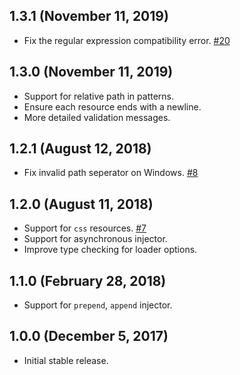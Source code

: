 ## 1.3.1 (November 11, 2019)

* Fix the regular expression compatibility error. [#20](https://github.com/yenshih/style-resources-loader/issues/20)

## 1.3.0 (November 11, 2019)

* Support for relative path in patterns.
* Ensure each resource ends with a newline.
* More detailed validation messages.

## 1.2.1 (August 12, 2018)

* Fix invalid path seperator on Windows. [#8](https://github.com/yenshih/style-resources-loader/issues/8)

## 1.2.0 (August 11, 2018)

* Support for `css` resources. [#7](https://github.com/yenshih/style-resources-loader/issues/7)
* Support for asynchronous injector.
* Improve type checking for loader options.

## 1.1.0 (February 28, 2018)

* Support for `prepend`, `append` injector.

## 1.0.0 (December 5, 2017)

* Initial stable release.

